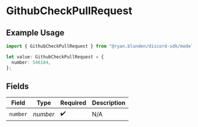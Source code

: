 # GithubCheckPullRequest

## Example Usage

```typescript
import { GithubCheckPullRequest } from "@ryan.blunden/discord-sdk/models/components";

let value: GithubCheckPullRequest = {
  number: 546184,
};
```

## Fields

| Field              | Type               | Required           | Description        |
| ------------------ | ------------------ | ------------------ | ------------------ |
| `number`           | *number*           | :heavy_check_mark: | N/A                |